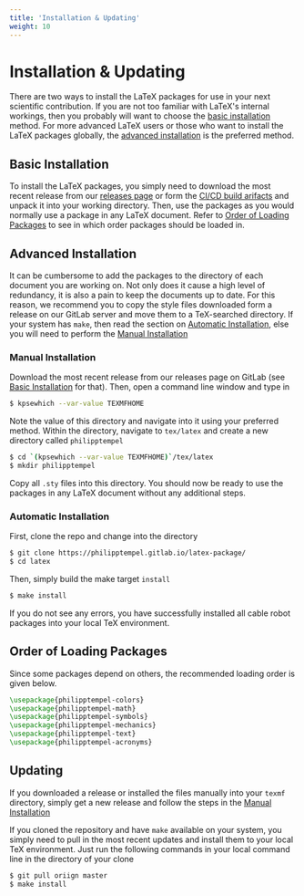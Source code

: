 ```yaml
---
title: 'Installation & Updating'
weight: 10
---
```

# Installation & Updating

There are two ways to install the LaTeX packages for use in your next scientific contribution.
If you are not too familiar with LaTeX's internal workings, then you probably will want to choose the [basic installation](#basic-installation) method.
For more advanced LaTeX users or those who want to install the LaTeX packages globally, the [advanced installation](#advanced-installation) is the preferred method.


## Basic Installation

To install the LaTeX packages, you simply need to download the most recent release from our [releases page](https://gitlab.com/philipptempel/latex-package/-/releases) or form the [CI/CD build arifacts](https://gitlab.com/philipptempel/latex-package/-/jobs/artifacts/master/download?job=dist) and unpack it into your working directory.
Then, use the packages as you would normally use a package in any LaTeX document.
Refer to [Order of Loading Packages](#order-of-loading-packages) to see in which order packages should be loaded in.

## Advanced Installation

It can be cumbersome to add the packages to the directory of each document you are working on.
Not only does it cause a high level of redundancy, it is also a pain to keep the documents up to date.
For this reason, we recommend you to copy the style files downloaded form a release on our GitLab server and move them to a TeX-searched directory.
If your system has `make`, then read the section on [Automatic Installation](#automatic-installation), else you will need to perform the [Manual Installation](#manual-installation)


### Manual Installation

Download the most recent release from our releases page on GitLab (see [Basic Installation](#basic-installation) for that).
Then, open a command line window and type in

```bash
$ kpsewhich --var-value TEXMFHOME
```

Note the value of this directory and navigate into it using your preferred method.
Within the directory, navigate to `tex/latex` and create a new directory called `philipptempel`

```bash
$ cd `(kpsewhich --var-value TEXMFHOME)`/tex/latex
$ mkdir philipptempel
```

Copy all `.sty` files into this directory.
You should now be ready to use the packages in any LaTeX document without any additional steps.


### Automatic Installation

First, clone the repo and change into the directory
```bash
$ git clone https://philipptempel.gitlab.io/latex-package/
$ cd latex
```

Then, simply build the make target `install`

```bash
$ make install
```

If you do not see any errors, you have successfully installed all cable robot packages into your local TeX environment.


## Order of Loading Packages

Since some packages depend on others, the recommended loading order is given below.

```latex
\usepackage{philipptempel-colors}
\usepackage{philipptempel-math}
\usepackage{philipptempel-symbols}
\usepackage{philipptempel-mechanics}
\usepackage{philipptempel-text}
\usepackage{philipptempel-acronyms}
```


## Updating

If you downloaded a release or installed the files manually into your `texmf` directory, simply get a new release and follow the steps in the [Manual Installation](#manual-installation)

If you cloned the repository and have `make` available on your system, you simply need to pull in the most recent updates and install them to your local TeX environment.
Just run the following commands in your local command line in the directory of your clone

```bash
$ git pull oriign master
$ make install
```
